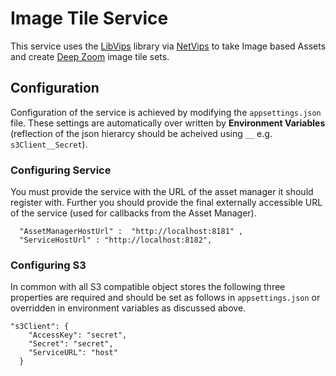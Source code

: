 # Image Tile Service

This service uses the [LibVips](https://jcupitt.github.io/libvips/) library via [NetVips](https://github.com/kleisauke/net-vips) to take Image based Assets and create [Deep Zoom](https://en.wikipedia.org/wiki/Deep_Zoom) image tile sets.


## Configuration

Configuration of the service is achieved by modifying the ``appsettings.json`` file. These settings are automatically over written by **Environment Variables** (reflection of the json hierarcy should be acheived using ``__`` e.g. ``s3Client__Secret``). 

### Configuring Service

You must provide the service with the URL of the asset manager it should register with. Further you should provide the final externally accessible URL of the service (used for callbacks from the Asset Manager). 

```
  "AssetManagerHostUrl" :  "http://localhost:8181" ,
  "ServiceHostUrl" : "http://localhost:8182", 
```

### Configuring S3

In common with all S3 compatible object stores the following three properties are required and should be set as follows in `appsettings.json` or overridden in environment variables as discussed above.

```  
"s3Client": {
    "AccessKey": "secret",
    "Secret": "secret",
    "ServiceURL": "host"
  }
 ```
 
 
